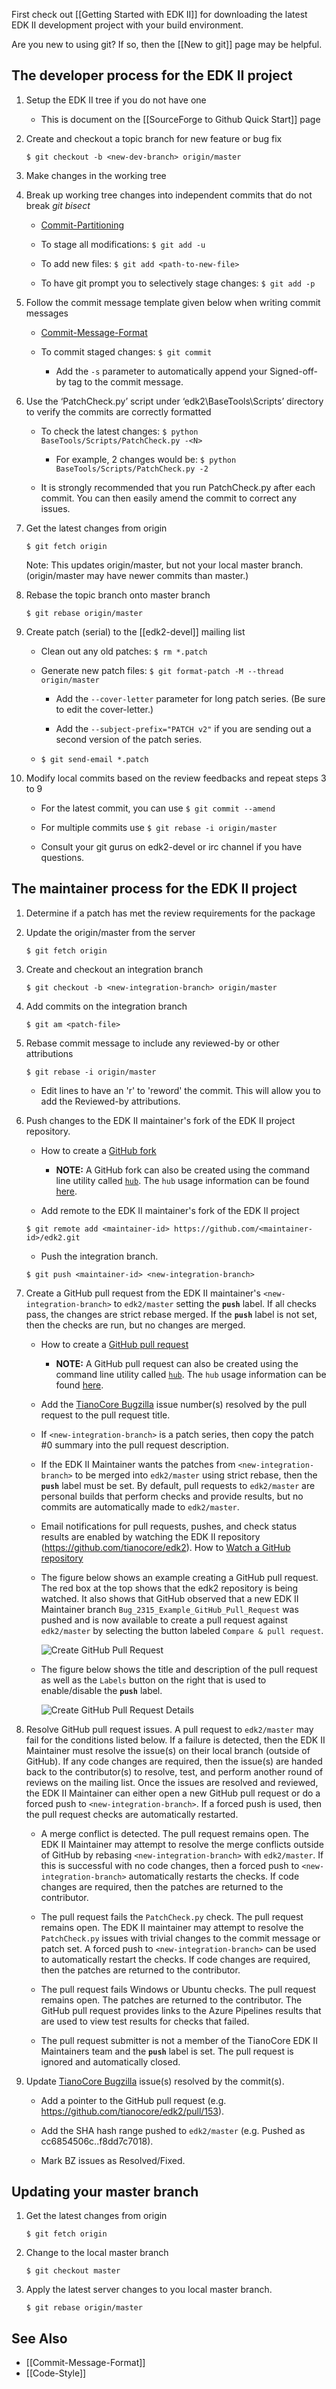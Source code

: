First check out [[Getting Started with EDK II]] for downloading the
latest EDK II development project with your build environment.

Are you new to using git? If so, then the [[New to git]] page may be
helpful.

The developer process for the EDK II project
--------------------------------------------

1.  Setup the EDK II tree if you do not have one

    * This is document on the [[SourceForge to Github Quick Start]] page

2.  Create and checkout a topic branch for new feature or bug fix

    `$ git checkout -b <new-dev-branch> origin/master`

3.  Make changes in the working tree

4.  Break up working tree changes into independent commits that do not
    break *git bisect*
    -   [Commit-Partitioning](Commit-Partitioning "wikilink")

    -  To stage all modifications: `$ git add -u`

    -  To add new files: `$ git add <path-to-new-file>`

    -  To have git prompt you to selectively stage changes: `$ git add -p`

5.  Follow the commit message template given below when writing commit
    messages

    - [Commit-Message-Format](Commit-Message-Format "wikilink")

    - To commit staged changes: `$ git commit`

      - Add the `-s` parameter to automatically append your
        Signed-off-by tag to the commit message.

6.  Use the ‘PatchCheck.py’ script under ‘edk2\\BaseTools\\Scripts’
    directory to verify the commits are correctly formatted

    - To check the latest <N> changes: `$ python BaseTools/Scripts/PatchCheck.py -<N>`

      - For example, 2 changes would be: `$ python BaseTools/Scripts/PatchCheck.py -2`

    - It is strongly recommended that you run PatchCheck.py after each
      commit. You can then easily amend the commit to correct any
      issues.

7.  Get the latest changes from origin

    `$ git fetch origin`

    Note: This updates origin/master, but not your local master
    branch. (origin/master may have newer commits than master.)

8.  Rebase the topic branch onto master branch

    `$ git rebase origin/master`

9. Create patch (serial) to the [[edk2-devel]] mailing list

    - Clean out any old patches: `$ rm *.patch`

    - Generate new patch files: `$ git format-patch -M --thread origin/master`

      - Add the `--cover-letter` parameter for long patch series. (Be
        sure to edit the cover-letter.)

      - Add the `--subject-prefix="PATCH v2"` if you are sending out a
        second version of the patch series.

    - `$ git send-email *.patch`

10. Modify local commits based on the review feedbacks and repeat steps
    3 to 9

    - For the latest commit, you can use `$ git commit --amend`

    - For multiple commits use `$ git rebase -i origin/master`

    - Consult your git gurus on edk2-devel or irc channel if you have
      questions.

The maintainer process for the EDK II project
---------------------------------------------

1.  Determine if a patch has met the review requirements for the package

2.  Update the origin/master from the server

    `$ git fetch origin`

3.  Create and checkout an integration branch

    `$ git checkout -b <new-integration-branch> origin/master`

4.  Add commits on the integration branch

    `$ git am <patch-file>`

5.  Rebase commit message to include any reviewed-by or other
    attributions

    `$ git rebase -i origin/master`

    - Edit lines to have an 'r' to 'reword' the commit. This will
      allow you to add the Reviewed-by attributions.

6.  Push changes to the EDK II maintainer's fork of the EDK II project
    repository.
    - How to create a [GitHub fork](https://help.github.com/en/github/getting-started-with-github/fork-a-repo)
      - **NOTE:** A GitHub fork can also be created using the command line
        utility called [`hub`](https://github.com/github/hub/releases).  The
        `hub` usage information can be found [here](https://hub.github.com/hub.1.html).

    - Add remote to the EDK II maintainer's fork of the EDK II project

    `$ git remote add <maintainer-id> https://github.com/<maintainer-id>/edk2.git`

    - Push the integration branch.

    `$ git push <maintainer-id> <new-integration-branch>`

7.  Create a GitHub pull request from the EDK II maintainer's
    `<new-integration-branch>`  to `edk2/master` setting the **`push`** label.
    If all checks pass, the changes are strict rebase merged.  If the
    **`push`** label is not set, then the checks are run, but no changes are
    merged.

    - How to create a [GitHub pull request](https://help.github.com/en/github/collaborating-with-issues-and-pull-requests/creating-a-pull-request)
      - **NOTE:** A GitHub pull request can also be created using the command
        line utility called [`hub`](https://github.com/github/hub/releases).
        The `hub` usage information can be found [here](https://hub.github.com/hub.1.html).

    - Add the [TianoCore Bugzilla](https://bugzilla.tianocore.org/) issue
      number(s) resolved by the pull request to the pull request title.

    - If `<new-integration-branch>` is a patch series, then copy the patch #0
      summary into the pull request description.

    - If the EDK II Maintainer wants the patches from `<new-integration-branch>`
      to be merged into `edk2/master` using strict rebase, then the **`push`**
      label must be set.  By default, pull requests to `edk2/master` are
      personal builds that perform checks and provide results, but no commits
      are automatically made to `edk2/master`.

    - Email notifications for pull requests, pushes, and check status results
      are enabled by watching the EDK II repository (https://github.com/tianocore/edk2).
      How to [Watch a GitHub repository](https://help.github.com/en/github/receiving-notifications-about-activity-on-github/watching-and-unwatching-repositories)

    - The figure below shows an example creating a GitHub pull request.  The
      red box at the top shows that the edk2 repository is being watched.  It
      also shows that GitHub observed that a new EDK II Maintainer branch
      `Bug_2315_Example_GitHub_Pull_Request` was pushed and is now available to
      create a pull request against `edk2/master` by selecting the button labeled
      `Compare & pull request`.

      ![Create GitHub Pull Request](images/CreateGitHubPullRequest.png)

    - The figure below shows the title and description of the pull request as
      well as the `Labels` button on the right that is used to enable/disable
      the **`push`** label.

      ![Create GitHub Pull Request Details](images/CreateGitHubPullRequest2.png)

8.  Resolve GitHub pull request issues.  A pull request to `edk2/master` may
    fail for the conditions listed below.  If a failure is detected, then the
    EDK II Maintainer must resolve the issue(s) on their local branch (outside
    of GitHub).  If any code changes are required, then the issue(s) are handed
    back to the contributor(s) to resolve, test, and perform another round of
    reviews on the mailing list.  Once the issues are resolved and reviewed,
    the EDK II Maintainer can either open a new GitHub pull request or do a
    forced push to `<new-integration-branch>`.  If a forced push is used, then
    the pull request checks are automatically restarted.

    - A merge conflict is detected.  The pull request remains open.  The EDK II
      Maintainer may attempt to resolve the merge conflicts outside of GitHub
      by rebasing `<new-integration-branch>` with `edk2/master`.  If this is
      successful with no code changes, then a forced push to
      `<new-integration-branch>` automatically restarts the checks.  If code
      changes are required, then the patches are returned to the contributor.

    - The pull request fails the `PatchCheck.py` check.  The pull request
      remains open.  The EDK II maintainer may attempt to resolve the
      `PatchCheck.py` issues with trivial changes to the commit message or patch
      set.  A forced push to `<new-integration-branch>` can be used to
      automatically restart the checks.  If code changes are required, then the
      patches are returned to the contributor.

    - The pull request fails Windows or Ubuntu checks.  The pull request
      remains open.  The patches are returned to the contributor.  The GitHub
      pull request provides links to the Azure Pipelines results that are used
      to view test results for checks that failed.

    - The pull request submitter is not a member of the TianoCore EDK II
      Maintainers team and the **`push`** label is set.  The pull request is
      ignored and automatically closed.

9.  Update [TianoCore Bugzilla](https://bugzilla.tianocore.org/) issue(s)
    resolved by the commit(s).

    - Add a pointer to the GitHub pull request (e.g.
      https://github.com/tianocore/edk2/pull/153).

    - Add the SHA hash range pushed to `edk2/master` (e.g. Pushed as
      cc6854506c..f8dd7c7018).

    - Mark BZ issues as Resolved/Fixed.

Updating your master branch
---------------------------

1.  Get the latest changes from origin

    `$ git fetch origin`

2.  Change to the local master branch

    `$ git checkout master`

3.  Apply the latest server changes to you local master branch.

    `$ git rebase origin/master`

**See Also**
------------

-   [[Commit-Message-Format]]
-   [[Code-Style]]
